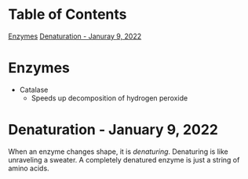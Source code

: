# Table of Contents

[Enzymes](#enzymes)
[Denaturation - Januray 9, 2022](#denaturation---january-9-2022)

# Enzymes

- Catalase
    - Speeds up decomposition of hydrogen peroxide

# Denaturation - January 9, 2022

When an enzyme changes shape, it is *denaturing*. Denaturing is like unraveling a sweater. A completely denatured enzyme is just a string of amino acids.
